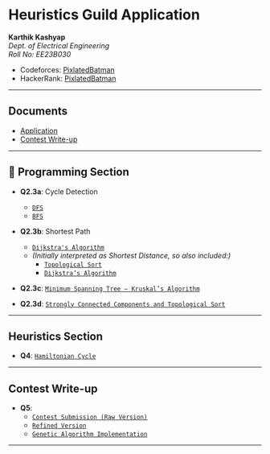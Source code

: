 # Heuristics Guild Application

**Karthik Kashyap**  
_Dept. of Electrical Engineering_  
_Roll No: EE23B030_

- Codeforces: [PixlatedBatman](https://codeforces.com/profile/PixlatedBatman)
- HackerRank: [PixlatedBatman](https://www.hackerrank.com/PixlatedBatman)

---

## Documents

- [Application ](KarthikKashyap_EE23B030_Application.pdf)
- [Contest Write-up](KarthikKashyap_EE23B030_ContestWriteUp.pdf)

---

## 📁 Programming Section

- **Q2.3a**: Cycle Detection

  - [`DFS`](cycle_detection_dfs.cpp)
  - [`BFS`](cycle_detection_bfs.cpp)

- **Q2.3b**: Shortest Path

  - [`Dijkstra's Algorithm`](shortest_path_dijkstra.cpp)
  - _(Initially interpreted as Shortest Distance, so also included:)_
    - [`Topological Sort`](shortest_distance_topo.cpp)
    - [`Dijkstra’s Algorithm`](shortest_distance_dijkstra.cpp)

- **Q2.3c**: [`Minimum Spanning Tree – Kruskal’s Algorithm`](mst_kruskal.cpp)

- **Q2.3d**: [`Strongly Connected Components and Topological Sort`](scc_kosaraju.cpp)

---

## Heuristics Section

- **Q4**: [`Hamiltonian Cycle`](hamiltonian_cycle.cpp)

---

## Contest Write-up

- **Q5**:
  - [`Contest Submission (Raw Version)`](contest_v1_raw.cpp)
  - [`Refined Version`](contest_v1_refined.cpp)
  - [`Genetic Algorithm Implementation`](contest_v2_genetic.cpp)

---
